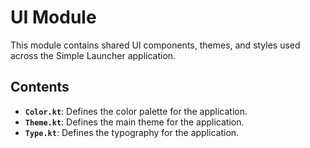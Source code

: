 # UI Module

This module contains shared UI components, themes, and styles used across the Simple Launcher application.

## Contents

-   **`Color.kt`**: Defines the color palette for the application.
-   **`Theme.kt`**: Defines the main theme for the application.
-   **`Type.kt`**: Defines the typography for the application.
